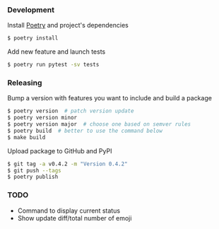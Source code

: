 ### Development

Install [Poetry](https://python-poetry.org/) and project's dependencies

```bash
$ poetry install
```

Add new feature and launch tests

```bash
$ poetry run pytest -sv tests
```

### Releasing

Bump a version with features you want to include and build a package

```bash
$ poetry version  # patch version update
$ poetry version minor
$ poetry version major  # choose one based on semver rules
$ poetry build  # better to use the command below
$ make build
```

Upload package to GitHub and PyPI

```bash
$ git tag -a v0.4.2 -m "Version 0.4.2"
$ git push --tags
$ poetry publish
```

### TODO

* Command to display current status
* Show update diff/total number of emoji
